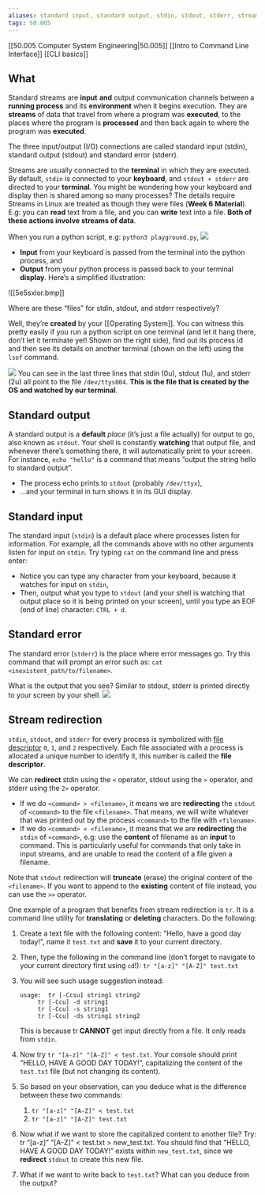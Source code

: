 ```yaml
---
aliases: standard input, standard output, stdin, stdout, stderr, stream redirection, stream redirect
tags: 50.005
---
```

[[50.005 Computer System Engineering|50.005]]
[[Intro to Command Line Interface]]
[[CLI basics]]

## What
Standard streams are **input** **and** output communication channels between a **running process** and its **environment** when it begins execution. They are **streams** of data that travel from where a program was **executed**, to the places where the program is **processed** and then back again to where the program was **executed**.

The three input/output (I/O) connections are called standard input (stdin), standard output (stdout) and standard error (stderr).

Streams are usually connected to the **terminal** in which they are executed. By default, `stdin` is connected to your **keyboard**, and `stdout + stderr` are directed to your **terminal**. You might be wondering how your keyboard and display then is shared among so many processes? The details require Streams in Linux are treated as though they were files (**Week 6 Material**). E.g: you can **read** text from a file, and you can **write** text into a file. **Both of these actions involve streams of data**.

When you run a python script, e.g: `python3 playground.py`,
![](https://natalieagus.github.io/50005/assets/images/lab1/10.png)
-   **Input** from your keyboard is passed from the terminal into the python process, and
-   **Output** from your python process is passed back to your terminal **display**. Here’s a simplified illustration:

![[5e5sxlor.bmp]]

Where are these “files” for stdin, stdout, and stderr respectively?

Well, they’re **created** by your [[Operating System]]. You can witness this pretty easily if you run a python script on one terminal (and let it hang there, don’t let it terminate yet! Shown on the right side), find out its process id and then see its details on another terminal (shown on the left) using the `lsof` command.

![](https://natalieagus.github.io/50005/assets/images/lab1/12.png)
You can see in the last three lines that stdin (0u), stdout (1u), and stderr (2u) all point to the file `/dev/ttys004`. **This is the file that is created by the OS and watched by our terminal**.

## Standard output
A standard output is a **default** _place_ (it’s just a file actually) for output to go, also known as `stdout`. Your shell is constantly **watching** that output file, and whenever there’s something there, it will automatically print to your screen. For instance, `echo "hello"` is a command that means ”output the string hello to standard output”.

-   The process echo prints to `stdout` (probably `/dev/ttyx`),
-   …and your terminal in turn shows it in its GUI display.

## Standard input
The standard input (`stdin`) is a default place where processes listen for information. For example, all the commands above with no other arguments listen for input on `stdin`. Try typing `cat` on the command line and press enter:
-   Notice you can type any character from your keyboard, because it watches for input on `stdin`,
-   Then, output what you type to `stdout` (and your shell is watching that output place so it is being printed on your screen), until you type an EOF (end of line) character: `CTRL + d`.

## Standard error
The standard error (`stderr`) is the place where error messages go. Try this command that will prompt an error such as: `cat <inexistent_path/to/filename>`.

What is the output that you see? Similar to stdout, stderr is printed directly to your screen by your shell. ![](https://natalieagus.github.io/50005/assets/images/lab1/13.png)

## Stream redirection
`stdin`, `stdout`, and `stderr` for every process is symbolized with [file descriptor](https://en.wikipedia.org/wiki/File_descriptor) `0`, `1`, and `2` respectively. Each file associated with a process is allocated a unique number to identify it, this number is called the **file descriptor**.

We can **redirect** stdin using the `<` operator, stdout using the `>` operator, and stderr using the `2>` operator.
-   If we do `<command> > <filename>`, it means we are **redirecting** the `stdout` of `<command>` to the file `<filename>`. That means, we will write whatever that was printed out by the process `<command>` to the file with `<filename>`.
-   If we do `<command> < <filename>`, it means that we are **redirecting** the `stdin` of `<command>`, e.g: use the **content** of filename as an **input** to command. This is particularly useful for commands that only take in input streams, and are unable to read the content of a file given a filename.

Note that `stdout` redirection will **truncate** (erase) the original content of the `<filename>`. If you want to append to the **existing** content of file instead, you can use the `>>` operator.

One example of a program that benefits from stream redirection is `tr`. It is a command line utility for **translating** or **deleting** characters. Do the following:
1.  Create a text file with the following content: ”Hello, have a good day today!”, name it `test.txt` and **save** it to your current directory.
2.  Then, type the following in the command line (don’t forget to navigate to your current directory first using `cd`!): `tr "[a-z]" "[A-Z]" test.txt`
3.  You will see such usage suggestion instead:
    
    ```
    usage: 	tr [-Ccsu] string1 string2 
         tr [-Ccu] -d string1
         tr [-Ccu] -s string1
         tr [-Ccu] -ds string1 string2 
    ```
    
    This is because tr **CANNOT** get input directly from a file. It only reads from `stdin`.
    
4.  Now try `tr "[a-z]" "[A-Z]" < test.txt`. Your console should print ”HELLO, HAVE A GOOD DAY TODAY!”, capitalizing the content of the `test.txt` file (but not changing its content).
5.  So based on your observation, can you deduce what is the difference between these two commands:
    1.  `tr "[a-z]" "[A-Z]" < test.txt`
    2.  `tr "[a-z]" "[A-Z]" test.txt`
6.  Now what if we want to store the capitalized content to another file? Try: tr “[a-z]” “[A-Z]” < test.txt > new_test.txt. You should find that “HELLO, HAVE A GOOD DAY TODAY!” exists within `new_test.txt`, since we **redirect** `stdout` to create this new file.
7.  What if we want to write back to `test.txt`? What can you deduce from the output?